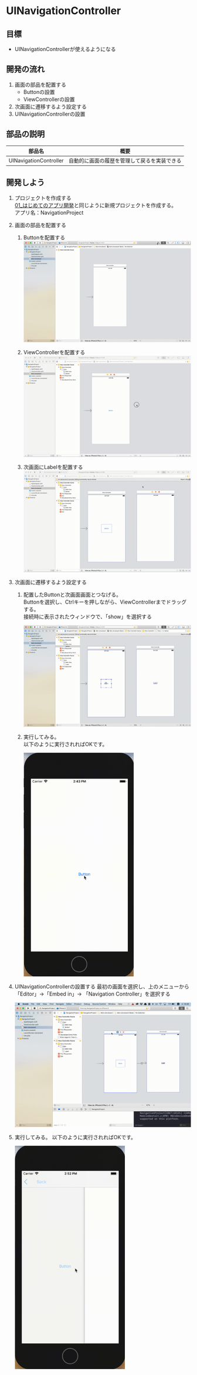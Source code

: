 # UINavigationController

## 目標
- UINavigationControllerが使えるようになる

## 開発の流れ

1. 画面の部品を配置する
	- Buttonの設置
	- ViewControllerの設置
2. 次画面に遷移するよう設定する
3. UINavigationControllerの設置

## 部品の説明

|部品名|概要|
|---|---|
| UINavigationController |自動的に画面の履歴を管理して戻るを実装できる|

## 開発しよう

1. プロジェクトを作成する  
	[01_はじめてのアプリ開発](../s01_はじめてのアプリ開発.md)と同じように新規プロジェクトを作成する。  
	アプリ名：NavigationProject
	
2. 画面の部品を配置する
	1. Buttonを配置する
	![Swiftロゴ](./img/place_button.gif)

	2. ViewControllerを配置する
	![Swiftロゴ](./img/place_viewcontroller.gif)

	3. 次画面にLabelを配置する
	![Swiftロゴ](./img/place_label_to_viewcontroller.gif)

3. 次画面に遷移するよう設定する
	1. 配置したButtonと次画面画面とつなげる。  
		Buttonを選択し、Ctrlキーを押しながら、ViewControllerまでドラッグする。  
		接続時に表示されたウィンドウで、「show」を選択する

		![Swiftロゴ](./img/connect_button_controller.gif)

	2. 実行してみる。  
		以下のように実行されればOKです。  

		<img src="./img/NavigationProject.gif" width="300px">

4. UINavigationControllerの設置する
	最初の画面を選択し、上のメニューから「Editor」→「Embed in」→ 「Navigation Controller」を選択する
	
	![Swiftロゴ](./img/add_navigation.gif)
	
5. 実行してみる。
	以下のように実行されればOKです。  

	<img src="./img/NavigationProject_2.gif" width="300px">